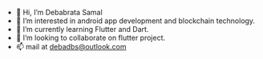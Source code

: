 - 👋 Hi, I’m Debabrata Samal
- 👀 I’m interested in android app development and blockchain technology.
- 🌱 I’m currently learning Flutter and Dart.
- 💞️ I’m looking to collaborate on flutter project.
- 📫 mail at debadbs@outlook.com

<!---
deba33/deba33 is a ✨ special ✨ repository because its `README.md` (this file) appears on your GitHub profile.
You can click the Preview link to take a look at your changes.
--->
